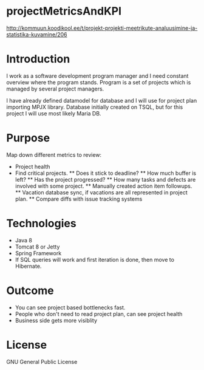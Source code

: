 # projectMetricsAndKPI
http://kommuun.koodikool.ee/t/projekt-projekti-meetrikute-analuusimine-ja-statistika-kuvamine/206

# Introduction
I work as a software development program manager and I need constant overview where the program stands. Program is a set of projects which is managed by several project managers.

I have already defined datamodel for database and I will use for project plan importing MPJX library. Database initially created on TSQL, but for this project I will use most likely Maria DB.

# Purpose
Map down different metrics to review:

* Project health
* Find critical projects.
** Does it stick to deadline?
** How much buffer is left?
** Has the project progressed?
** How many tasks and defects are involved with some project.
** Manually created action item followups.
** Vacation database sync, if vacations are all represented in project plan.
** Compare diffs with issue tracking systems

# Technologies
* Java 8
* Tomcat 8 or Jetty
* Spring Framework
* If SQL queries will work and first iteration is done, then move to Hibernate.

# Outcome
* You can see project based bottlenecks fast.
*  People who don't need to read project plan, can see project health
* Business side gets more visiblity

# License
GNU General Public License
